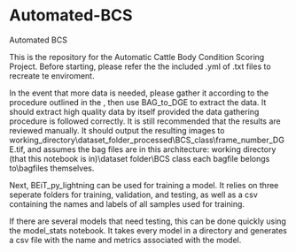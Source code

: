 # Automated-BCS
Automated BCS

This is the repository for the Automatic Cattle Body Condition Scoring Project. Before starting, please refer the the included .yml of .txt files to recreate te enviroment.

In the event that more data is needed, please gather it according to the procedure outlined in the <PAPER>, then use BAG_to_DGE to extract the data. It should extract high quality data by itself provided the data gathering procedure is followed correctly. It is still recommended that the results are reviewed manually. It should output the resulting images to working_directory\dataset_folder_processed\BCS_class\frame_number_DGE.tif, and assumes the bag files are in this architecture: working directory (that this notebook is in)\dataset folder\BCS class each bagfile belongs to\bagfiles themselves.
  
  Next, BEiT_py_lightning can be used for training a model. It relies on three seperate folders for training, validation, and testing, as well as a csv containing the names and labels of all samples used for training.
  
  If there are several models that need testing, this can be done quickly using the model_stats notebook. It takes every model in a directory and generates a csv file with the name and metrics associated with the model.
